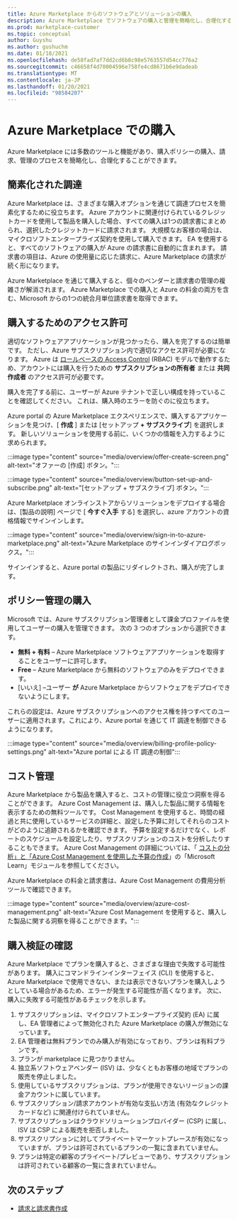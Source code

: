 ```yaml
---
title: Azure Marketplace からのソフトウェアとソリューションの購入
description: Azure Marketplace でソフトウェアの購入と管理を簡略化し、合理化するツールについて説明します。
ms.prod: marketplace-customer
ms.topic: conceptual
author: Guyshu
ms.author: gushuchm
ms.date: 01/18/2021
ms.openlocfilehash: de58fad7af7dd2cd6b8c98e5763557d54cc776a2
ms.sourcegitcommit: c46658f4d70004596e758fe4cd8671b6e9dadeab
ms.translationtype: MT
ms.contentlocale: ja-JP
ms.lasthandoff: 01/20/2021
ms.locfileid: "98584207"
---
```

# <a name="azure-marketplace-purchasing"></a>Azure Marketplace での購入

Azure Marketplace には多数のツールと機能があり、購入ポリシーの購入、請求、管理のプロセスを簡略化し、合理化することができます。

## <a name="simplified-procurement"></a>簡素化された調達

Azure Marketplace は、さまざまな購入オプションを通じて調達プロセスを簡素化するために役立ちます。 Azure アカウントに関連付けられているクレジットカードを使用して製品を購入した場合、すべての購入は1つの請求書にまとめられ、選択したクレジットカードに請求されます。 大規模なお客様の場合は、マイクロソフトエンタープライズ契約を使用して購入できます。 EA を使用すると、すべてのソフトウェアの購入が Azure の請求書に自動的に含まれます。 請求書の項目は、Azure の使用量に応じた請求に、Azure Marketplace の請求が続く形になります。

Azure Marketplace を通じて購入すると、個々のベンダーと請求書の管理の複雑さが解消されます。 Azure Marketplace での購入と Azure の料金の両方を含む、Microsoft からの1つの統合月単位請求書を取得できます。

## <a name="permission-to-purchase"></a>購入するためのアクセス許可

適切なソフトウェアアプリケーションが見つかったら、購入を完了するのは簡単です。 ただし、Azure サブスクリプション内で適切なアクセス許可が必要になります。 Azure は [ロールベースの Access Control](/azure/role-based-access-control/overview) (RBAC) モデルで動作するため、アカウントには購入を行うための **サブスクリプションの所有者** または **共同作成者** のアクセス許可が必要です。

購入を完了する前に、ユーザーが Azure テナントで正しい構成を持っていることを確認してください。 これは、購入時のエラーを防ぐのに役立ちます。

Azure portal の Azure Marketplace エクスペリエンスで、購入するアプリケーションを見つけ、[ **作成** ] または [セットアップ **+ サブスクライブ**] を選択します。 新しいソリューションを使用する前に、いくつかの情報を入力するように求められます。

:::image type="content" source="media/overview/offer-create-screen.png" alt-text="オファーの [作成] ボタン。":::

:::image type="content" source="media/overview/button-set-up-and-subscribe.png" alt-text="[セットアップ + サブスクライブ] ボタン。":::

Azure Marketplace オンラインストアからソリューションをデプロイする場合は、[製品の説明] ページで [ **今すぐ入手** する] を選択し、azure アカウントの資格情報でサインインします。

:::image type="content" source="media/overview/sign-in-to-azure-marketplace.png" alt-text="Azure Marketplace のサインインダイアログボックス。":::

サインインすると、Azure portal の製品にリダイレクトされ、購入が完了します。

## <a name="purchase-policy-management"></a>ポリシー管理の購入

Microsoft では、Azure サブスクリプション管理者として課金プロファイルを使用してユーザーの購入を管理できます。 次の 3 つのオプションから選択できます。

- **無料 + 有料** – Azure Marketplace ソフトウェアアプリケーションを取得することをユーザーに許可します。
- **Free** – Azure Marketplace から無料のソフトウェアのみをデプロイできます。
- [いいえ] –ユーザー **が** Azure Marketplace からソフトウェアをデプロイできないようにします。

これらの設定は、Azure サブスクリプションへのアクセス権を持つすべてのユーザーに適用されます。これにより、Azure portal を通じて IT 調達を制御できるようになります。

:::image type="content" source="media/overview/billing-profile-policy-settings.png" alt-text="Azure portal による IT 調達の制御":::

## <a name="cost-management"></a>コスト管理

Azure Marketplace から製品を購入すると、コストの管理に役立つ洞察を得ることができます。 Azure Cost Management は、購入した製品に関する情報を表示するための無料ツールです。 Cost Management を使用すると、時間の経過と共に使用しているサービスの詳細と、設定した予算に対してそれらのコストがどのように追跡されるかを確認できます。 予算を設定するだけでなく、レポートのスケジュールを設定したり、サブスクリプションのコストを分析したりすることもできます。 Azure Cost Management の詳細については、「 [コストの分析」と「Azure Cost Management を使用した予算の作成](/learn/modules/analyze-costs-create-budgets-azure-cost-management/)」の「Microsoft Learn」モジュールを参照してください。

Azure Marketplace の料金と請求書は、Azure Cost Management の費用分析ツールで確認できます。

:::image type="content" source="media/overview/azure-cost-management.png" alt-text="Azure Cost Management を使用すると、購入した製品に関する洞察を得ることができます。":::

## <a name="purchase-validation-checks"></a>購入検証の確認

Azure Marketplace でプランを購入すると、さまざまな理由で失敗する可能性があります。 購入にコマンドラインインターフェイス (CLI) を使用すると、Azure Marketplace で使用できない、または表示できないプランを購入しようとしている場合があるため、エラーが発生する可能性が高くなります。 次に、購入に失敗する可能性があるチェックを示します。

1. サブスクリプションは、マイクロソフトエンタープライズ契約 (EA) に属し、EA 管理者によって無効化された Azure Marketplace の購入が無効になっています。
1. EA 管理者は無料プランでのみ購入が有効になっており、プランは有料プランです。
1. プランが marketplace に見つかりません。
1. 独立系ソフトウェアベンダー (ISV) は、少なくともお客様の地域でプランの販売を停止しました。
1. 使用しているサブスクリプションは、プランが使用できないリージョンの課金アカウントに属しています。
1. サブスクリプション/請求アカウントが有効な支払い方法 (有効なクレジットカードなど) に関連付けられていません。
1. サブスクリプションはクラウドソリューションプロバイダー (CSP) に属し、ISV は CSP による販売を拒否しました。
1. サブスクリプションに対してプライベートマーケットプレースが有効になっていますが、プランは許可されているプランの一覧に含まれていません。
1. プランは特定の顧客のプライベート/プレビューであり、サブスクリプションは許可されている顧客の一覧に含まれていません。

## <a name="next-steps"></a>次のステップ

- [請求と請求書作成](billing-invoicing.md)